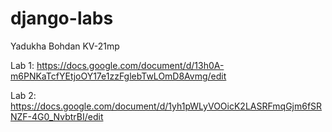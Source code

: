 # django-labs

Yadukha Bohdan KV-21mp

Lab 1: https://docs.google.com/document/d/13h0A-m6PNKaTcfYEtjoOY17e1zzFglebTwLOmD8Avmg/edit

Lab 2: https://docs.google.com/document/d/1yh1pWLyVOOicK2LASRFmqGjm6fSRNZF-4G0_NvbtrBI/edit